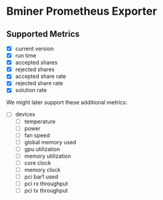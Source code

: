 # Bminer Prometheus Exporter

## Supported Metrics

- [x] current version
- [x] run time
- [x] accepted shares
- [x] rejected shares
- [x] accepted share rate
- [x] rejected share rate
- [x] solution rate

We might later support these additional metrics:

- [ ] devices
  - [ ] temperature
  - [ ] power
  - [ ] fan speed
  - [ ] global memory used
  - [ ] gpu utilization
  - [ ] memory utilization
  - [ ] core clock
  - [ ] memory clock
  - [ ] pci bar1 used
  - [ ] pci rx throughput
  - [ ] pci tx throughput
